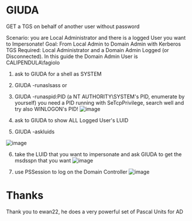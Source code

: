 # GIUDA
GET a TGS on behalf of another user without password

Scenario: you are Local Administrator and there is a logged User you want to Impersonate!
Goal: From Local Admin to Domain Admin with Kerberos TGS
Required: Local Administrator and a Domain Admin Logged (or Disconnected). In this guide the Domain Admin User is CALIPENDULA\fagiolo

1. ask to GIUDA for a shell as SYSTEM
2. GIUDA -runaslsass            or
3. GIUDA -runaspid:PID          (a NT AUTHORITY\SYSTEM's PID, enumerate by yourself) you need a PID running with SeTcpPrivilege, search well and try also WINLOGON's PID!
![image](https://github.com/foxlox/GIUDA/assets/28823598/a04903ea-de62-4f57-951f-655c45ab26e4)


4. ask to GIUDA to show ALL Logged User's LUID
5. GIUDA -askluids

![image](https://github.com/foxlox/GIUDA/assets/28823598/b39e3839-b499-4bbc-b011-ab638ddc2874)


6. take the LUID that you want to impersonate and ask GIUDA to get the msdsspn that you want
![image](https://github.com/foxlox/GIUDA/assets/28823598/d1ce1a96-a6fc-4588-ade8-1212d7140cfa)

7. use PSSession to log on the Domain Controller
![image](https://github.com/foxlox/GIUDA/assets/28823598/5bef5372-f49c-4591-886e-7712158538c6)


# Thanks
Thank you to ewan22, he does a very powerful set of Pascal Units for AD
